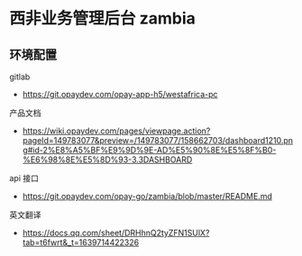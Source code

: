 # 西非业务管理后台 zambia

## 环境配置

gitlab

- https://git.opaydev.com/opay-app-h5/westafrica-pc

产品文档

- https://wiki.opaydev.com/pages/viewpage.action?pageId=149783077&preview=/149783077/158662703/dashboard1210.png#id-2%E8%A5%BF%E9%9D%9E-AD%E5%90%8E%E5%8F%B0-%E6%98%8E%E5%8D%93-3.3DASHBOARD

api 接口

- https://git.opaydev.com/opay-go/zambia/blob/master/README.md

英文翻译

- https://docs.qq.com/sheet/DRHhnQ2tyZFN1SUlX?tab=t6fwrt&_t=1639714422326
